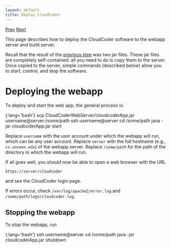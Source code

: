 ```yaml
---
layout: default
title: Deploy CloudCoder
---
```

[Prev](build.html) [Next](course.html)

This page describes how to deploy the CloudCoder software to the
webapp server and build server.

Recall that the result of the [previous step](build.html) was two
jar files.  These jar files are completely self-contained: all you need
to do is copy them to the server.  Once copied to the server,
simple commands (described below) allow you to start, control, and stop
the software.

# Deploying the webapp

To deploy and start the web app, the general process is:

{:lang='bash'}
	scp CloudCoderWebServer/cloudcoderApp.jar username@server:/some/path
	ssh username@server
	cd /some/path
	java -jar cloudcoderApp.jar start

Replace `username` with the user account under which the webapp will run,
which can be any user account.  Replace `server` with the full hostname
(e.g., `cs.unseen.edu`) of the webapp server.  Replace `/some/path` for
the path of the directory in which the webapp will run.

If all goes well, you should now be able to open a web browser with the
URL

	https://server/cloudcoder

and see the CloudCoder login page.

If errors occur, check `/var/log/apache2/error.log` and `/some/path/logs/cloudcoder.log`.

## Stopping the webapp

To stop the webapp, run

{:lang='bash'}
	ssh username@server
	cd /some/path
	java -jar cloudcoderApp.jar shutdown
